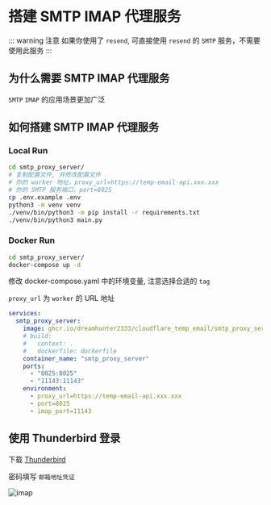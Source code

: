 # 搭建 SMTP IMAP 代理服务

::: warning 注意
如果你使用了 `resend`, 可直接使用 `resend` 的 `SMTP` 服务，不需要使用此服务
:::

## 为什么需要 SMTP IMAP 代理服务

`SMTP` `IMAP` 的应用场景更加广泛

## 如何搭建 SMTP IMAP 代理服务

### Local Run

```bash
cd smtp_proxy_server/
# 复制配置文件, 并修改配置文件
# 你的 worker 地址，proxy_url=https://temp-email-api.xxx.xxx
# 你的 SMTP 服务端口，port=8025
cp .env.example .env
python3 -m venv venv
./venv/bin/python3 -m pip install -r requirements.txt
./venv/bin/python3 main.py
```

### Docker Run

```bash
cd smtp_proxy_server/
docker-compose up -d
```

修改 docker-compose.yaml 中的环境变量, 注意选择合适的 `tag`

`proxy_url` 为 `worker` 的 URL 地址

```yaml
services:
  smtp_proxy_server:
    image: ghcr.io/dreamhunter2333/cloudflare_temp_email/smtp_proxy_server:latest
    # build:
    #   context: .
    #   dockerfile: dockerfile
    container_name: "smtp_proxy_server"
    ports:
      - "8025:8025"
      - "11143:11143"
    environment:
      - proxy_url=https://temp-email-api.xxx.xxx
      - port=8025
      - imap_port=11143
```

## 使用 Thunderbird 登录

下载 [Thunderbird](https://www.thunderbird.net/en-US/)

密码填写 `邮箱地址凭证`

![imap](/feature/imap.png)
